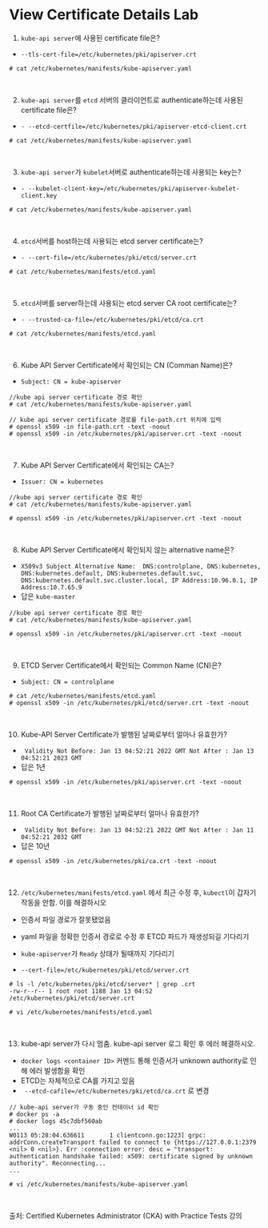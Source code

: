 # View Certificate Details Lab

1. `kube-api server`에 사용된 certificate file은?

- `--tls-cert-file=/etc/kubernetes/pki/apiserver.crt`

```
# cat /etc/kubernetes/manifests/kube-apiserver.yaml
```

<br>

2. `kube-api server`를 `etcd` 서버의 클라이언트로 authenticate하는데 사용된 certificate file은?

- `- --etcd-certfile=/etc/kubernetes/pki/apiserver-etcd-client.crt`

```
# cat /etc/kubernetes/manifests/kube-apiserver.yaml
```

<br>

3. `kube-api server`가 `kubelet`서버로 authenticate하는데 사용되는 key는?

- `- --kubelet-client-key=/etc/kubernetes/pki/apiserver-kubelet-client.key`

```
# cat /etc/kubernetes/manifests/kube-apiserver.yaml
```

<br>

4. `etcd`서버를 host하는데 사용되는 etcd server certificate는?

- `- --cert-file=/etc/kubernetes/pki/etcd/server.crt`

```
# cat /etc/kubernetes/manifests/etcd.yaml 
```

<br>

5. `etcd`서버를 server하는데 사용되는 etcd server CA root certificate는?

- `- --trusted-ca-file=/etc/kubernetes/pki/etcd/ca.crt`

```
# cat /etc/kubernetes/manifests/etcd.yaml 
```

<br>

6. Kube API Server Certificate에서 확인되는 CN (Comman Name)은?

- `Subject: CN = kube-apiserver`

```
//kube api server certificate 경로 확인
# cat /etc/kubernetes/manifests/kube-apiserver.yaml

// kube api server certificate 경로를 file-path.crt 위치에 입력
# openssl x509 -in file-path.crt -text -noout
# openssl x509 -in /etc/kubernetes/pki/apiserver.crt -text -noout
```

<br>

7. Kube API Server Certificate에서 확인되는 CA는?

- `Issuer: CN = kubernetes`

```
//kube api server certificate 경로 확인
# cat /etc/kubernetes/manifests/kube-apiserver.yaml

# openssl x509 -in /etc/kubernetes/pki/apiserver.crt -text -noout
```

<br>

8. Kube API Server Certificate에서 확인되지 않는 alternative name은?

- `X509v3 Subject Alternative Name: 
                  DNS:controlplane, DNS:kubernetes, DNS:kubernetes.default, DNS:kubernetes.default.svc, DNS:kubernetes.default.svc.cluster.local, IP Address:10.96.0.1, IP Address:10.7.65.9`
- 답은 `kube-master`

```
//kube api server certificate 경로 확인
# cat /etc/kubernetes/manifests/kube-apiserver.yaml

# openssl x509 -in /etc/kubernetes/pki/apiserver.crt -text -noout
```

<br>

9. ETCD Server Certificate에서 확인되는 Common Name (CN)은?

- `Subject: CN = controlplane`

```
# cat /etc/kubernetes/manifests/etcd.yaml
# openssl x509 -in /etc/kubernetes/pki/etcd/server.crt -text -noout
```

<br>

10. Kube-API Server Certificate가 발행된 날짜로부터 얼마나 유효한가?

- ` Validity
              Not Before: Jan 13 04:52:21 2022 GMT
              Not After : Jan 13 04:52:21 2023 GMT`
- 답은 1년

```
# openssl x509 -in /etc/kubernetes/pki/apiserver.crt -text -noout
```

<br>

11. Root CA Certificate가 발행된 날짜로부터 얼마나 유효한가?

- ` Validity
              Not Before: Jan 13 04:52:21 2022 GMT
              Not After : Jan 11 04:52:21 2032 GMT`
- 답은 10년

```
# openssl x509 -in /etc/kubernetes/pki/ca.crt -text -noout
```

<br>

12. `/etc/kubernetes/manifests/etcd.yaml` 에서 최근 수정 후, `kubectl`이 갑자기 작동을 안함. 이를 해결하시오

- 인증서 파일 경로가 잘못됐었음

- yaml 파일을 정확한 인증서 경로로 수정 후 ETCD 파드가 재생성되길 기다리기
- `kube-apiserver`가 `Ready` 상태가 될때까지 기다리기
- `--cert-file=/etc/kubernetes/pki/etcd/server.crt`

```
# ls -l /etc/kubernetes/pki/etcd/server* | grep .crt
-rw-r--r-- 1 root root 1188 Jan 13 04:52 /etc/kubernetes/pki/etcd/server.crt

# vi /etc/kubernetes/manifests/etcd.yaml
```

<br>

13. kube-api server가 다시 멈춤. kube-api server 로그 확인 후 에러 해결하시오.

- `docker logs <container ID>` 커멘드 통해 인증서가 unknown authority로 인해 에러 발생함을 확인
- ETCD는 자체적으로 CA를 가지고 있음
- ` --etcd-cafile=/etc/kubernetes/pki/etcd/ca.crt` 로 변경

```
// kube-api server가 구동 중인 컨테이너 id 확인
# docker ps -a
# docker logs 45c7dbf560ab
...
W0113 05:28:04.636611       1 clientconn.go:1223] grpc: addrConn.createTransport failed to connect to {https://127.0.0.1:2379  <nil> 0 <nil>}. Err :connection error: desc = "transport: authentication handshake failed: x509: certificate signed by unknown authority". Reconnecting...
...

# vi /etc/kubernetes/manifests/kube-apiserver.yaml
```

<br>

출처:  Certified Kubernetes Administrator (CKA) with Practice Tests 강의

